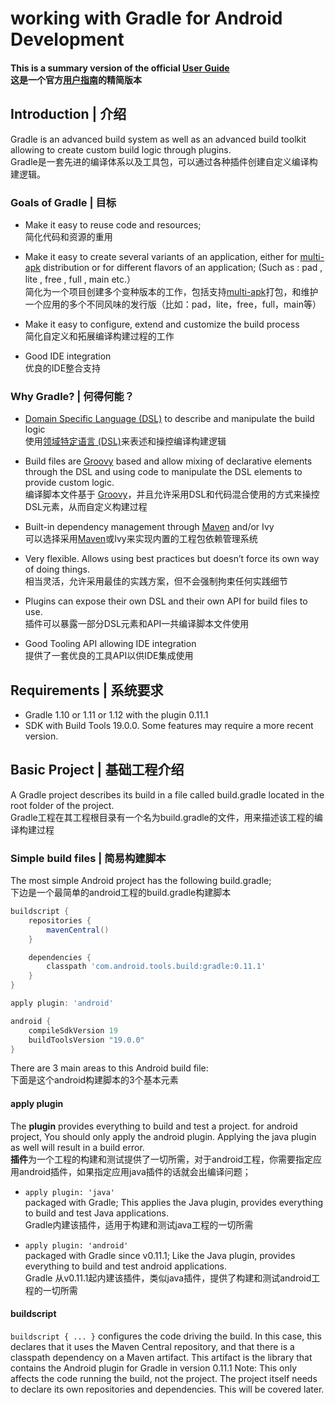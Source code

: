 # working with Gradle for Android Development

#### This is a summary version of the official [User Guide][1] <br /> 这是一个官方[用户指南][1]的精简版本

## Introduction | 介绍
Gradle is an advanced build system as well as an advanced build toolkit allowing to create custom build logic through plugins.  
Gradle是一套先进的编译体系以及工具包，可以通过各种插件创建自定义编译构建逻辑。

### Goals of Gradle | 目标
- Make it easy to reuse code and resources;  
简化代码和资源的重用

- Make it easy to create several variants of an application,  either for [multi-apk][5] distribution or for different flavors of an application; (Such as : pad , lite , free , full , main etc.）  
简化为一个项目创建多个变种版本的工作，包括支持[multi-apk][5]打包，和维护一个应用的多个不同风味的发行版（比如：pad，lite，free，full，main等）

- Make it easy to configure, extend and customize the build process  
简化自定义和拓展编译构建过程的工作

- Good IDE integration  
优良的IDE整合支持

### Why Gradle? | 何得何能？
- [Domain Specific Language (DSL)][2] to describe and manipulate the build logic  
使用[领域特定语言 (DSL)][2]来表述和操控编译构建逻辑

- Build files are [Groovy][3] based and allow mixing of declarative elements through the DSL and using code to manipulate the DSL elements to provide custom logic.  
编译脚本文件基于 [Groovy][3]，并且允许采用DSL和代码混合使用的方式来操控DSL元素，从而自定义构建过程

- Built-in dependency management through [Maven][4] and/or Ivy  
可以选择采用[Maven][4]或Ivy来实现内置的工程包依赖管理系统

- Very flexible. Allows using best practices but doesn’t force its own way of doing things.  
相当灵活，允许采用最佳的实践方案，但不会强制拘束任何实践细节

- Plugins can expose their own DSL and their own API for build files to use.  
插件可以暴露一部分DSL元素和API一共编译脚本文件使用

- Good Tooling API allowing IDE integration  
提供了一套优良的工具API以供IDE集成使用

## Requirements | 系统要求
- Gradle 1.10 or 1.11 or 1.12 with the plugin 0.11.1
- SDK with Build Tools 19.0.0. Some features may require a more recent version.

## Basic Project | 基础工程介绍
A Gradle project describes its build in a file called build.gradle located in the root folder of the project.  
Gradle工程在其工程根目录有一个名为build.gradle的文件，用来描述该工程的编译构建过程

### Simple build files | 简易构建脚本
The most simple Android project has the following build.gradle;   
下边是一个最简单的android工程的build.gradle构建脚本
``` groovy
buildscript {
    repositories {
        mavenCentral()
    }

    dependencies {
        classpath 'com.android.tools.build:gradle:0.11.1'
    }
}

apply plugin: 'android'

android {
    compileSdkVersion 19
    buildToolsVersion "19.0.0"
}
```
There are 3 main areas to this Android build file:  
下面是这个android构建脚本的3个基本元素
#### apply plugin
The **plugin** provides everything to build and test a project. for android project, You should only apply the android plugin. Applying the java plugin as well will result in a build error.  
**插件**为一个工程的构建和测试提供了一切所需，对于android工程，你需要指定应用android插件，如果指定应用java插件的话就会出编译问题；

- `apply plugin: 'java'`  
packaged with Gradle; This applies the Java plugin, provides everything to build and test Java applications.  
Gradle内建该插件，适用于构建和测试java工程的一切所需

- `apply plugin: 'android'`  
packaged with Gradle since v0.11.1; Like the Java plugin, provides everything to build and test android applications.  
Gradle 从v0.11.1起内建该插件，类似java插件，提供了构建和测试android工程的一切所需

#### buildscript
`buildscript { ... }` configures the code driving the build.
In this case, this declares that it uses the Maven Central repository, and that there is a classpath dependency on a Maven artifact. This artifact is the library that contains the Android plugin for Gradle in version 0.11.1
Note: This only affects the code running the build, not the project. The project itself needs to declare its own repositories and dependencies. This will be covered later.










[1]: http://tools.android.com/tech-docs/new-build-system/user-guide        "Gradle Plugin User Guide"
[2]: https://en.wikipedia.org/wiki/Domain-specific_language                                    "wiki of DSL"
[3]: http://www.groovy-lang.org/                                                                                   "groovy"
[4]: https://maven.apache.org/                                                                                      "maven"
[5]: http://developer.android.com/google/play/publishing/multiple-apks.html       "Multiple APK Support"
